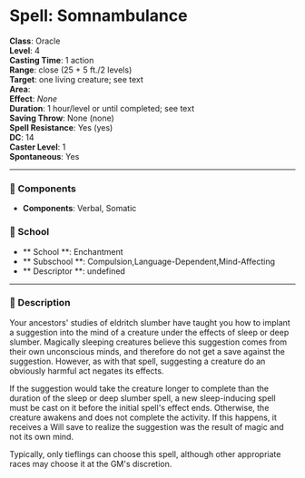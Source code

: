 
# Spell: Somnambulance
**Class**: Oracle  
**Level**: 4  
**Casting Time**: 1 action  
**Range**: close (25 + 5 ft./2 levels)  
**Target**: one living creature; see text  
**Area**:   
**Effect**: _None_  
**Duration**: 1 hour/level or until completed; see text  
**Saving Throw**: None (none)  
**Spell Resistance**: Yes (yes)  
**DC**: 14  
**Caster Level**: 1  
**Spontaneous**: Yes

---

### 🔮 Components
- **Components**: Verbal, Somatic

### 🏫 School
- ** School **: Enchantment
- ** Subschool **: Compulsion,Language-Dependent,Mind-Affecting
- ** Descriptor **: undefined
---

### 📜 Description
Your ancestors' studies of eldritch slumber have taught you how to implant a suggestion into the mind of a creature under the effects of sleep or deep slumber. Magically sleeping creatures believe this suggestion comes from their own unconscious minds, and therefore do not get a save against the suggestion. However, as with that spell, suggesting a creature do an obviously harmful act negates its effects.

If the suggestion would take the creature longer to complete than the duration of the sleep or deep slumber spell, a new sleep-inducing spell must be cast on it before the initial spell's effect ends. Otherwise, the creature awakens and does not complete the activity. If this happens, it receives a Will save to realize the suggestion was the result of magic and not its own mind.

Typically, only tieflings can choose this spell, although other appropriate races may choose it at the GM's discretion.
